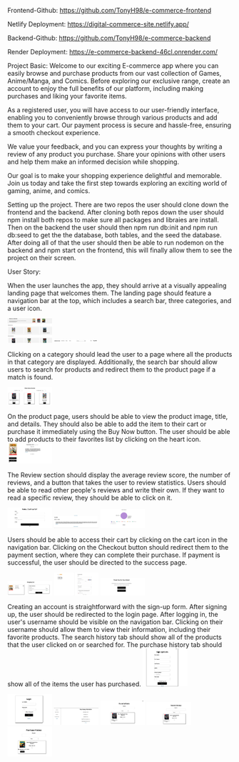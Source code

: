 Frontend-Github: https://github.com/TonyH98/e-commerce-frontend

Netlify Deployment: https://digital-commerce-site.netlify.app/

Backend-Github: https://github.com/TonyH98/e-commerce-backend

Render Deployment: https://e-commerce-backend-46cl.onrender.com/


Project Basic:
Welcome to our exciting E-commerce app where you can easily browse and purchase products from our vast collection of Games, Anime/Manga, and Comics. Before exploring our exclusive range, create an account to enjoy the full benefits of our platform, including making purchases and liking your favorite items.

As a registered user, you will have access to our user-friendly interface, enabling you to conveniently browse through various products and add them to your cart. Our payment process is secure and hassle-free, ensuring a smooth checkout experience.

We value your feedback, and you can express your thoughts by writing a review of any product you purchase. Share your opinions with other users and help them make an informed decision while shopping.

Our goal is to make your shopping experience delightful and memorable. Join us today and take the first step towards exploring an exciting world of gaming, anime, and comics.



Setting up the project. 
There are two repos the user should clone down the frontend and the backend. After cloning both repos down the user should npm install both repos to make sure all packages and libraies are install. Then on the backend the user should then npm run db:init and npm run db:seed to get the the database, both tables, and the seed the database. After doing all of that the user should then be able to run nodemon on the backend and npm start on the frontend, this will finally allow them to see the project on their screen. 



User Story: 

When the user launches the app, they should arrive at a visually appealing landing page that welcomes them. The landing page should feature a navigation bar at the top, which includes a search bar, three categories, and a user icon.

<img src="/screenshots/LandingPage.png" width="100">
<img src="/screenshots/NavBar.png" width="100">


Clicking on a category should lead the user to a page where all the products in that category are displayed. Additionally, the search bar should allow users to search for products and redirect them to the product page if a match is found.

<img src="/screenshots/Category.png" width="100">


On the product page, users should be able to view the product image, title, and details. They should also be able to add the item to their cart or purchase it immediately using the Buy Now button. The user should be able to add products to their favorites list by clicking on the heart icon.
<img src="/screenshots/ProductDetail.png" width="100">


The Review section should display the average review score, the number of reviews, and a button that takes the user to review statistics. Users should be able to read other people's reviews and write their own. If they want to read a specific review, they should be able to click on it.

<img src="/screenshots/ReviewForm.png" width="100"> 
<img src="/screenshots/ReviewSection.png" width="100"> 
<img src="/screenshots/chart.png" width="100">

Users should be able to access their cart by clicking on the cart icon in the navigation bar. Clicking on the Checkout button should redirect them to the payment section, where they can complete their purchase. If payment is successful, the user should be directed to the success page.

<img src="/screenshots/CartSection.png" width="100">


<img src="/screenshots/PaymentForm.png" width="100">


<img src="/screenshots/Success.png" width="100">

Creating an account is straightforward with the sign-up form. After signing up, the user should be redirected to the login page. After logging in, the user's username should be visible on the navigation bar. Clicking on their username should allow them to view their information, including their favorite products. The search history tab should show all of the products that the user clicked on or searched for. The purchase history tab should show all of the items the user has purchased.
<img src="/screenshots/SignupForm.png" width="100">


<img src="/screenshots/LoginForm.png" width="100">


<img src="/screenshots/UserInfo.png" width="100">


<img src="/screenshots/Favorite.png" width="100">


<img src="/screenshots/SearchHistory.png" width="100">


<img src="/screenshots/PurchaseHistory.png" width="100">
